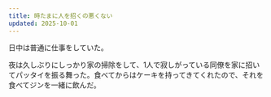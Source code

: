 ```yaml
---
title: 時たまに人を招くの悪くない
updated: 2025-10-01
---
```

日中は普通に仕事をしていた。

夜は久しぶりにしっかり家の掃除をして、1人で寂しがっている同僚を家に招いてパッタイを振る舞った。食べてからはケーキを持ってきてくれたので、それを食べてジンを一緒に飲んだ。
